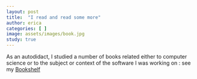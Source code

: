 ```yaml
---
layout: post
title:  "I read and read some more"
author: erica
categories: [ ]
image: assets/images/book.jpg
study: true
---
```


As an autodidact, I studied a number of books related either to computer science or to the subject or context of the software I was working on : see my <a href="https://www.goodreads.com/review/list/166121524?order=d&sort=rating">Bookshelf</a> 